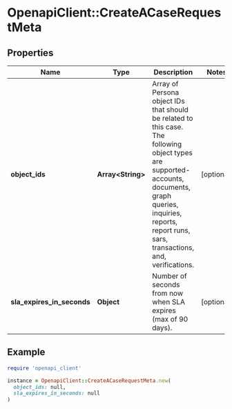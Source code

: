 # OpenapiClient::CreateACaseRequestMeta

## Properties

| Name | Type | Description | Notes |
| ---- | ---- | ----------- | ----- |
| **object_ids** | **Array&lt;String&gt;** | Array of Persona object IDs that should be related to this case. The following object types are supported- accounts, documents, graph queries, inquiries, reports, report runs, sars, transactions, and, verifications. | [optional] |
| **sla_expires_in_seconds** | **Object** | Number of seconds from now when SLA expires (max of 90 days). | [optional] |

## Example

```ruby
require 'openapi_client'

instance = OpenapiClient::CreateACaseRequestMeta.new(
  object_ids: null,
  sla_expires_in_seconds: null
)
```


